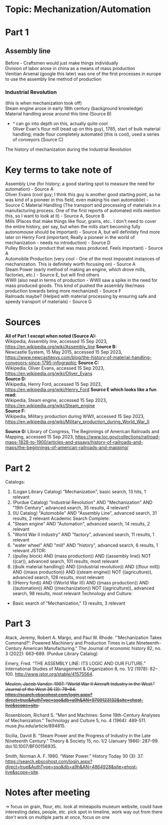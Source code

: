 <!-- typing this in markdown -->
# Topic: Mechanization/Automation
# Part 1
## Assembly line
Before - Craftsmen would just make things individually  
Division of labor arose in china as a means of mass production  
Venitian Arsenal (google this later) was one of the first processes in europe to use the assembly line method of production  
### Industrial Revolution
(this is when mechanization took off)  
Steam engine arose in early 18th century (background knowledge)  
Material handling arose around this time (Source B) 
- ^ can go into depth on this, actually quite cool  
Oliver Evan's flour mill (read up on this guy), 1785, start of bulk material handling; made flour completely automated (this is cool), used a series of conveyors (Source C)  


The history of mechanization during the Industrial Revolution
# Key terms to take note of
Assembly Line (for history; a good starting spot to measure the need for automation) - Source A  
Oliver Evans (cool guy; I think this guy is another good starting point, as he was kind of a pioneer in this field, even making his own automobile) - Source C 
Material Handling (The transport and processing of materials in a manufacturing process. One of the first reports of automated mills mention this, so I want to look at it) - Source A, Source B  
Mills (Places that make things like flour, grains, etc.. I don't need to cover the entire history, per say, but when the mills start becoming fully autonomouse should be important) - Source A, but will definitely find more later on 
Henry Ford (important; Really a pioneer in the world of mechanization - needs no introduction) - Source D   
Pulley Blocks (a product that was mass produced. Feels important) - Source A    
Automobile Production (very cool - One of the most imporatnt instances of mechanization. This is definitely worth focusing on) - Source A   
Steam Power (early method of making an engine, which drove mills, factories, etc.) - Source E, but will find others  
WWII (also neat in terms of production - WWII saw a spike in the need for mass produced goods. This kind of pushed the assembly like/mass production towards being more mechanized) - Source F  
Railroads maybe? (Helped with material processing by ensuring safe and speedy transport of materials) - Source G  
# Sources
**All of Part 1 except when noted (Source A):**  
Wikipedia, Assembly line, accessed 15 Sep 2023, https://en.wikipedia.org/wiki/Assembly_line
**Source B:**  
Newcastle System, 15 May 2015, accessed 15 Sep 2023, https://www.newcastlesys.com/blog/the-history-of-material-handling-conveyors-since-1795-infographic
**Source C:**  
Wikipedia, Oliver Evans, accessed 15 Sep 2023, https://en.wikipedia.org/wiki/Oliver_Evans  
**Source D:**  
Wikipedia, Henry Ford, accessed 15 Sep 2023, https://en.wikipedia.org/wiki/Henry_Ford
**Source E which looks like a fun read:**  
Wikipedia, Steam engine, accessed 15 Sep 2023, https://en.wikipedia.org/wiki/Steam_engine  
**Source F:**  
Wikipedia, Military production during WWII, accessed 15 Sep 2023, https://en.wikipedia.org/wiki/Military_production_during_World_War_II
<!-- I'm not trying to use wikipedia for everything, it's usually just the first source I find -->
**Source G:**
Library of Congress, The Beginnings of American Railroads and Mapping, accessed 15 Sep 2023, https://www.loc.gov/collections/railroad-maps-1828-to-1900/articles-and-essays/history-of-railroads-and-maps/the-beginnings-of-american-railroads-and-mapping/

# Part 2
Catalogs:
1. (Logan Library Catalog) "Mechanization", basic search, 13 hits, 1 relevant
2. (Purdue Catalog) "Industrial Revolution" AND "Mechanization" AND "19th Century", advanced search, 35 results, 4 relevant?
3. (IU Catalog) "Automobile" AND "Assembly Line", advanced search, 31 results, 2 relevant
Academic Search Complete:
1. "Steam engine" AND "Automation", advanced search, 14 results, 2 relevant
2. "World War II industry" AND "factory", advanced search, 11 results, 1 relevant
3. "water wheel" AND "mill" AND "history", advanced search, 6 results, 1 relevant
JSTOR:
1. ((pulley block) AND (mass production)) AND ((assembly line)) NOT ((car)), advanced search, 101 results, most relevant
2. ((bulk material handling)) AND ((industrial revolution)) AND ((flour mill)) AND ((mass production)) AND ((steam engine)) NOT ((agriculture)), advanced search, 128 results, most relevant
3. ((Henry ford)) AND ((World War II)) AND ((mass production)) AND ((automation)) AND ((mechanization)) NOT ((agriculture)), advanced search, 98 results, most relevant
Technology and Culture:
- Basic search of "Mechanization," 13 results, 3 relevant

# Part 3
Atack, Jeremy, Robert A. Margo, and Paul W. Rhode. “‘Mechanization Takes Command?’: Powered Machinery and Production Times in Late Nineteenth-Century American Manufacturing.” The Journal of economic history 82, no. 3 (2022): 663–689. (Purdue Library Catalog)

Emery, Fred. “THE ASSEMBLY LINE: ITS LOGIC AND OUR FUTURE.” International Studies of Management & Organization 8, no. 1/2 (1978): 82–100. http://www.jstor.org/stable/41575564.

~~Meulen, Jacob Vander. 1997. “World War II Aircraft Industry in the West.” Journal of the West 36 (3): 78–84. https://search.ebscohost.com/login.aspx?direct=true&AuthType=sso&db=a9h&AN=9709123132&site=ehost-live&scope=site.~~

Rosenbloom, Richard S. "Men and Machines: Some 19th-Century Analyses of Mechanization." Technology and Culture 5, no. 4 (1964): 489-511. muse.jhu.edu/article/894815.

Sicilia, David B. “Steam Power and the Progress of Industry in the Late Nineteenth Century.” Theory & Society 15, no. 1/2 (January 1986): 287–99. doi:10.1007/BF00156935.

Smith, Norman A. F. 1980. “Water Power.” History Today 30 (3): 37. https://search.ebscohost.com/login.aspx?direct=true&AuthType=sso&db=a9h&AN=4864928&site=ehost-live&scope=site.

# Notes after meeting
-> focus on grain, flour, etc.
look at mineapolis museum website, could have interesting dates, people, etc.
pick spot in timeline, work way out from there
don't work on multiple parts at once, focus on one